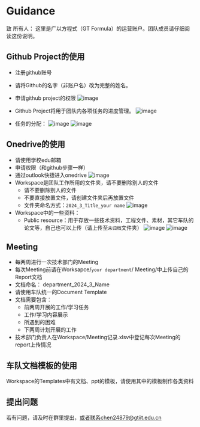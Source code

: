 # Guidance  
致 所有人：
这里是广以方程式（GT Formula）的运营账户。团队成员请仔细阅读这份说明。

## Github Project的使用
- 注册github账号
- 请将Github的名字（非账户名）改为完整的姓名。
- 申请github project的权限
![image](https://github.com/hycarbon-b/GTI_FORMULA_STUDENT/assets/63985695/6ecf77a4-f4ea-4b4d-9562-1bdbdfcf19fa)
- Github Project将用于团队内各项任务的进度管理。
![image](https://github.com/hycarbon-b/GTI_FORMULA_STUDENT/assets/63985695/57a6d46a-a78b-4e19-89cf-1639f92fc8d6)

- 任务的分配：
![image](https://github.com/hycarbon-b/GTI_FORMULA_STUDENT/assets/63985695/78e1d550-4ea7-4557-abee-28b8434c779f)
![image](https://github.com/hycarbon-b/GTI_FORMULA_STUDENT/assets/63985695/92b3ebb9-5379-4461-94ac-333474b59e9c)


## Onedrive的使用  
- 请使用学校edu邮箱
- 申请权限（和github步骤一样）
- 通过outlook快捷进入onedrive
![image](https://github.com/hycarbon-b/GTI_FORMULA_STUDENT/assets/63985695/a95dc091-1e8c-416e-a2e1-7a3b13c0616d)
- Workspace是团队工作所用的文件夹，请不要删除别人的文件
    - 请不要删除别人的文件
    - 不要直接放置文件，请创建文件夹后再放置文件
    - 文件夹命名方式：`2024_3_Title_your name`
  ![image](https://github.com/hycarbon-b/GTI_FORMULA_STUDENT/assets/63985695/3bb2df3d-5027-4b73-be1a-75272ae5f427)
- Workspace中的一些资料：
    - Public resource：用于存放一些技术资料，工程文件、素材，其它车队的论文等，自己也可以上传（请上传至`未归档`文件夹）
![image](https://github.com/hycarbon-b/GTI_FORMULA_STUDENT/assets/63985695/dcf82432-6063-4358-a521-9a7d7d049e1c)
![image](https://github.com/hycarbon-b/GTI_FORMULA_STUDENT/assets/63985695/f8260d99-39f9-4a08-bfa4-793a11b72d30)


## Meeting
- 每两周进行一次技术部门的Meeting
- 每次Meeting前请在Worksapce/`your department`/ Meeting/中上传自己的Report文档
- 文档命名： department_2024_3_Name
- 请使用车队统一的Document Template
- 文档需要包含：
    - 前两周开展的工作/学习任务
    - 工作/学习内容展示
    - 所遇到的困难
    - 下两周计划开展的工作
- 技术部门负责人在Workspace/Meeting记录.xlsv中登记每次Meeting的report上传情况

## 车队文档模板的使用 
Workspace的Templates中有文档、ppt的模板，请使用其中的模板制作各类资料  



## 提出问题  

若有问题，请及时在群里提出，或者联系chen24879@gtiit.edu.cn

